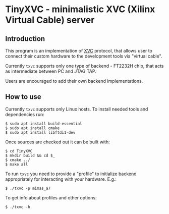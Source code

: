 
# TinyXVC - minimalistic XVC (Xilinx Virtual Cable) server

## Introduction

This program is an implementation of [XVC](https://github.com/Xilinx/XilinxVirtualCable/blob/master/README.md)
protocol, that allows user to connect their custom hardware to the development tools via "virtual cable".

Currently `txvc` supports only one type of backend - FT2232H chip, that acts as intermediate between
PC and JTAG TAP.

Users are encouraged to add their own backend implementations.

## How to use

Currently `txvc` supports only Linux hosts. To install needed tools and dependencies run:
```
$ sudo apt install build-essential
$ sudo apt install cmake
$ sudo apt install libftdi1-dev
```
Once sources are checked out it can be built with:
```
$ cd TinyXVC
$ mkdir build && cd $_
$ cmake ../
$ make all
```
To run `txvc` you need to provide a "profile" to initialize backend appropriately for interacting
with your hardware. E.g.:
```
$ ./txvc -p mimas_a7
```
To get info about profiles and other options:
```
$ ./txvc -h
```

